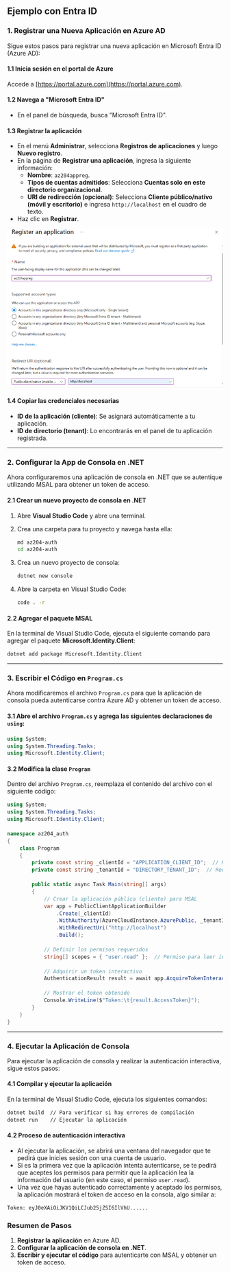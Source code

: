 
## Ejemplo con Entra ID

### 1. Registrar una Nueva Aplicación en Azure AD

Sigue estos pasos para registrar una nueva aplicación en Microsoft Entra ID (Azure AD):

#### 1.1 Inicia sesión en el portal de Azure
Accede a [https://portal.azure.com](https://portal.azure.com).

#### 1.2 Navega a "Microsoft Entra ID"
- En el panel de búsqueda, busca "Microsoft Entra ID".

#### 1.3 Registrar la aplicación
- En el menú **Administrar**, selecciona **Registros de aplicaciones** y luego **Nuevo registro**.
- En la página de **Registrar una aplicación**, ingresa la siguiente información:
  - **Nombre**: `az204appreg`.
  - **Tipos de cuentas admitidos**: Selecciona **Cuentas solo en este directorio organizacional**.
  - **URI de redirección (opcional)**: Selecciona **Cliente público/nativo (móvil y escritorio)** e ingresa `http://localhost` en el cuadro de texto.
- Haz clic en **Registrar**.

![AppRegistration](https://raw.githubusercontent.com/eduardoac96/AZ204/main/images/image.png)

#### 1.4 Copiar las credenciales necesarias
- **ID de la aplicación (cliente)**: Se asignará automáticamente a tu aplicación.
- **ID de directorio (tenant)**: Lo encontrarás en el panel de tu aplicación registrada.

---

### 2. Configurar la App de Consola en .NET

Ahora configuraremos una aplicación de consola en .NET que se autentique utilizando MSAL para obtener un token de acceso.

#### 2.1 Crear un nuevo proyecto de consola en .NET

1. Abre **Visual Studio Code** y abre una terminal.
2. Crea una carpeta para tu proyecto y navega hasta ella:

   ```bash
   md az204-auth
   cd az204-auth
   ```

3. Crea un nuevo proyecto de consola:

   ```bash  
   dotnet new console
   ```

4. Abre la carpeta en Visual Studio Code:

   ```bash
   code . -r
   ```

#### 2.2 Agregar el paquete MSAL

En la terminal de Visual Studio Code, ejecuta el siguiente comando para agregar el paquete **Microsoft.Identity.Client**:

```bash
dotnet add package Microsoft.Identity.Client
```

---

### 3. Escribir el Código en `Program.cs`

Ahora modificaremos el archivo `Program.cs` para que la aplicación de consola pueda autenticarse contra Azure AD y obtener un token de acceso.

#### 3.1 Abre el archivo `Program.cs` y agrega las siguientes declaraciones de `using`:

```csharp
using System;
using System.Threading.Tasks;
using Microsoft.Identity.Client;
```

#### 3.2 Modifica la clase `Program`

Dentro del archivo `Program.cs`, reemplaza el contenido del archivo con el siguiente código:

```csharp 
using System;
using System.Threading.Tasks;
using Microsoft.Identity.Client;

namespace az204_auth
{
    class Program
    {
        private const string _clientId = "APPLICATION_CLIENT_ID";  // Reemplaza con el Client ID de tu app registrada
        private const string _tenantId = "DIRECTORY_TENANT_ID";  // Reemplaza con el Tenant ID de tu app registrada

        public static async Task Main(string[] args)
        {
            // Crear la aplicación pública (cliente) para MSAL
            var app = PublicClientApplicationBuilder
                .Create(_clientId)
                .WithAuthority(AzureCloudInstance.AzurePublic, _tenantId)
                .WithRedirectUri("http://localhost")
                .Build();

            // Definir los permisos requeridos
            string[] scopes = { "user.read" };  // Permiso para leer información del usuario

            // Adquirir un token interactivo
            AuthenticationResult result = await app.AcquireTokenInteractive(scopes).ExecuteAsync();

            // Mostrar el token obtenido
            Console.WriteLine($"Token:\t{result.AccessToken}");
        }
    }
}
```

---

### 4. Ejecutar la Aplicación de Consola

Para ejecutar la aplicación de consola y realizar la autenticación interactiva, sigue estos pasos:

#### 4.1 Compilar y ejecutar la aplicación

En la terminal de Visual Studio Code, ejecuta los siguientes comandos:

```bash
dotnet build  // Para verificar si hay errores de compilación
dotnet run    // Ejecutar la aplicación
```

#### 4.2 Proceso de autenticación interactiva

- Al ejecutar la aplicación, se abrirá una ventana del navegador que te pedirá que inicies sesión con una cuenta de usuario.
- Si es la primera vez que la aplicación intenta autenticarse, se te pedirá que aceptes los permisos para permitir que la aplicación lea la información del usuario (en este caso, el permiso `user.read`).
- Una vez que hayas autenticado correctamente y aceptado los permisos, la aplicación mostrará el token de acceso en la consola, algo similar a:

```bash
Token: eyJ0eXAiOiJKV1QiLCJub25jZSI6IlVhU......
```


### Resumen de Pasos

1. **Registrar la aplicación** en Azure AD.
2. **Configurar la aplicación de consola en .NET**.
3. **Escribir y ejecutar el código** para autenticarte con MSAL y obtener un token de acceso.
 